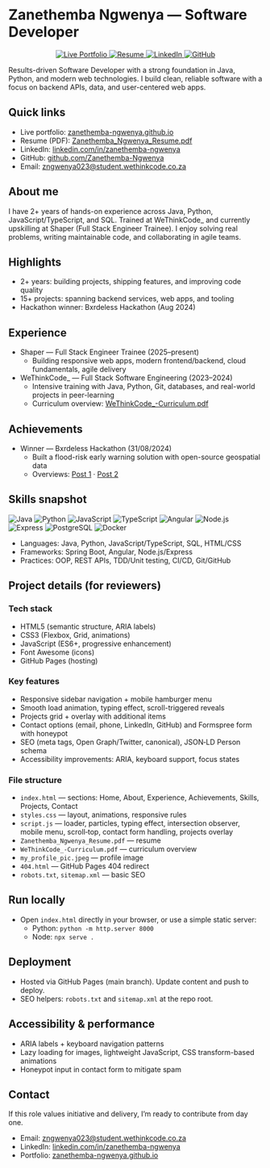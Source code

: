 # Zanethemba Ngwenya — Software Developer

<p align="center">
  <a href="https://zanethemba-ngwenya.github.io" target="_blank">
    <img alt="Live Portfolio" src="https://img.shields.io/badge/Live-Portfolio-ff5500?style=for-the-badge" />
  </a>
  <a href="./Zanethemba_Ngwenya_Resume.pdf" target="_blank">
    <img alt="Resume" src="https://img.shields.io/badge/Resume-PDF-ff8c00?style=for-the-badge" />
  </a>
  <a href="https://www.linkedin.com/in/zanethemba-ngwenya" target="_blank">
    <img alt="LinkedIn" src="https://img.shields.io/badge/LinkedIn-0077B5?logo=linkedin&logoColor=white&style=for-the-badge" />
  </a>
  <a href="https://github.com/Zanethemba-Ngwenya" target="_blank">
    <img alt="GitHub" src="https://img.shields.io/badge/GitHub-171515?logo=github&logoColor=white&style=for-the-badge" />
  </a>
</p>

Results-driven Software Developer with a strong foundation in Java, Python, and modern web technologies. I build clean, reliable software with a focus on backend APIs, data, and user-centered web apps.

## Quick links
- Live portfolio: [zanethemba-ngwenya.github.io](https://zanethemba-ngwenya.github.io)
- Resume (PDF): [Zanethemba_Ngwenya_Resume.pdf](./Zanethemba_Ngwenya_Resume.pdf)
- LinkedIn: [linkedin.com/in/zanethemba-ngwenya](https://www.linkedin.com/in/zanethemba-ngwenya)
- GitHub: [github.com/Zanethemba-Ngwenya](https://github.com/Zanethemba-Ngwenya)
- Email: [zngwenya023@student.wethinkcode.co.za](mailto:zngwenya023@student.wethinkcode.co.za)

## About me
I have 2+ years of hands-on experience across Java, Python, JavaScript/TypeScript, and SQL. Trained at WeThinkCode_ and currently upskilling at Shaper (Full Stack Engineer Trainee). I enjoy solving real problems, writing maintainable code, and collaborating in agile teams.

## Highlights
- 2+ years: building projects, shipping features, and improving code quality
- 15+ projects: spanning backend services, web apps, and tooling
- Hackathon winner: Bxrdeless Hackathon (Aug 2024)

## Experience
- Shaper — Full Stack Engineer Trainee (2025–present)
  - Building responsive web apps, modern frontend/backend, cloud fundamentals, agile delivery
- WeThinkCode_ — Full Stack Software Engineering (2023–2024)
  - Intensive training with Java, Python, Git, databases, and real-world projects in peer-learning
  - Curriculum overview: [WeThinkCode_-Curriculum.pdf](./WeThinkCode_-Curriculum.pdf)

## Achievements
- Winner — Bxrdeless Hackathon (31/08/2024)
  - Built a flood-risk early warning solution with open-source geospatial data
  - Overviews: [Post 1](https://www.linkedin.com/posts/geekulchagk_bxrderlesshack-activity-7237133617880023042-tPbB) · [Post 2](https://www.linkedin.com/posts/bxrderless_bxrderlesshack-innovation-bxrderless-activity-7237481940604379136-65gA)

## Skills snapshot
<p>
  <img alt="Java" src="https://img.shields.io/badge/Java-ED8B00?logo=java&logoColor=white" />
  <img alt="Python" src="https://img.shields.io/badge/Python-3776AB?logo=python&logoColor=white" />
  <img alt="JavaScript" src="https://img.shields.io/badge/JavaScript-F7DF1E?logo=javascript&logoColor=black" />
  <img alt="TypeScript" src="https://img.shields.io/badge/TypeScript-3178C6?logo=typescript&logoColor=white" />
  <img alt="Angular" src="https://img.shields.io/badge/Angular-DD0031?logo=angular&logoColor=white" />
  <img alt="Node.js" src="https://img.shields.io/badge/Node.js-339933?logo=node.js&logoColor=white" />
  <img alt="Express" src="https://img.shields.io/badge/Express-000000?logo=express&logoColor=white" />
  <img alt="PostgreSQL" src="https://img.shields.io/badge/PostgreSQL-4169E1?logo=postgresql&logoColor=white" />
  <img alt="Docker" src="https://img.shields.io/badge/Docker-2496ED?logo=docker&logoColor=white" />
</p>

- Languages: Java, Python, JavaScript/TypeScript, SQL, HTML/CSS
- Frameworks: Spring Boot, Angular, Node.js/Express
- Practices: OOP, REST APIs, TDD/Unit testing, CI/CD, Git/GitHub

## Project details (for reviewers)

### Tech stack
- HTML5 (semantic structure, ARIA labels)
- CSS3 (Flexbox, Grid, animations)
- JavaScript (ES6+, progressive enhancement)
- Font Awesome (icons)
- GitHub Pages (hosting)

### Key features
- Responsive sidebar navigation + mobile hamburger menu
- Smooth load animation, typing effect, scroll-triggered reveals
- Projects grid + overlay with additional items
- Contact options (email, phone, LinkedIn, GitHub) and Formspree form with honeypot
- SEO (meta tags, Open Graph/Twitter, canonical), JSON‑LD Person schema
- Accessibility improvements: ARIA, keyboard support, focus states

### File structure
- `index.html` — sections: Home, About, Experience, Achievements, Skills, Projects, Contact
- `styles.css` — layout, animations, responsive rules
- `script.js` — loader, particles, typing effect, intersection observer, mobile menu, scroll‑top, contact form handling, projects overlay
- `Zanethemba_Ngwenya_Resume.pdf` — resume
- `WeThinkCode_-Curriculum.pdf` — curriculum overview
- `my_profile_pic.jpeg` — profile image
- `404.html` — GitHub Pages 404 redirect
- `robots.txt`, `sitemap.xml` — basic SEO

## Run locally
- Open `index.html` directly in your browser, or use a simple static server:
  - Python: `python -m http.server 8000`
  - Node: `npx serve .`

## Deployment
- Hosted via GitHub Pages (main branch). Update content and push to deploy.
- SEO helpers: `robots.txt` and `sitemap.xml` at the repo root.

## Accessibility & performance
- ARIA labels + keyboard navigation patterns
- Lazy loading for images, lightweight JavaScript, CSS transform-based animations
- Honeypot input in contact form to mitigate spam

## Contact
If this role values initiative and delivery, I’m ready to contribute from day one.

- Email: [zngwenya023@student.wethinkcode.co.za](mailto:zngwenya023@student.wethinkcode.co.za)
- LinkedIn: [linkedin.com/in/zanethemba-ngwenya](https://www.linkedin.com/in/zanethemba-ngwenya)
- Portfolio: [zanethemba-ngwenya.github.io](https://zanethemba-ngwenya.github.io)
